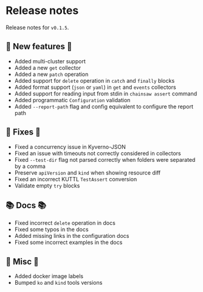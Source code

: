 # Release notes

Release notes for `v0.1.5`.

## 💫 New features 💫

- Added multi-cluster support
- Added a new `get` collector
- Added a new `patch` operation
- Added support for `delete` operation in `catch` and `finally` blocks
- Added format support (`json` or `yaml`) in `get` and `events` collectors
- Added support for reading input from stdin in `chainsaw assert` command
- Added programmatic `Configuration` validation
- Added `--report-path` flag and config equivalent to configure the report path

## 🔧 Fixes 🔧

- Fixed a concurrency issue in Kyverno-JSON
- Fixed an issue with timeouts not correctly considered in collectors
- Fixed `--test-dir` flag not parsed correctly when folders were separated by a comma
- Preserve `apiVersion` and `kind` when showing resource diff
- Fixed an incorrect KUTTL `TestAssert` conversion
- Validate empty `try` blocks

## 📚 Docs 📚

- Fixed incorrect `delete` operation in docs
- Fixed some typos in the docs
- Added missing links in the configuration docs
- Fixed some incorrect examples in the docs

## 🎸 Misc 🎸

- Added docker image labels
- Bumped `ko` and `kind` tools versions

